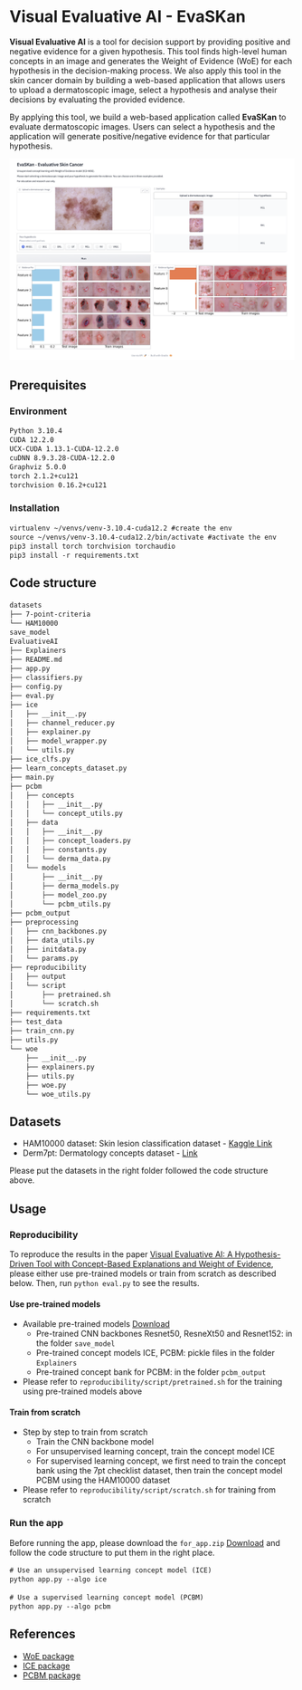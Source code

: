 # Visual Evaluative AI - EvaSKan

**Visual Evaluative AI** is a tool for decision support by providing positive and negative evidence for a given hypothesis. This tool finds high-level human concepts in an image and generates the Weight of Evidence (WoE) for each hypothesis in the decision-making process. We also apply this tool in the skin cancer domain by building a web-based application that allows users to upload a dermatoscopic image, select a hypothesis and analyse their decisions by evaluating the provided evidence.

By applying this tool, we build a web-based application called **EvaSKan** to evaluate dermatoscopic images. Users can select a hypothesis and the application will generate positive/negative evidence for that particular hypothesis.

![demo](img/EvaSKan.png)

## Prerequisites
### Environment
```
Python 3.10.4
CUDA 12.2.0
UCX-CUDA 1.13.1-CUDA-12.2.0
cuDNN 8.9.3.28-CUDA-12.2.0
Graphviz 5.0.0
torch 2.1.2+cu121
torchvision 0.16.2+cu121
```

### Installation
```
virtualenv ~/venvs/venv-3.10.4-cuda12.2 #create the env
source ~/venvs/venv-3.10.4-cuda12.2/bin/activate #activate the env
pip3 install torch torchvision torchaudio
pip3 install -r requirements.txt
```

## Code structure
```
datasets
├── 7-point-criteria
└── HAM10000
save_model
EvaluativeAI
├── Explainers
├── README.md
├── app.py
├── classifiers.py
├── config.py
├── eval.py
├── ice
│   ├── __init__.py
│   ├── channel_reducer.py
│   ├── explainer.py
│   ├── model_wrapper.py
│   └── utils.py
├── ice_clfs.py
├── learn_concepts_dataset.py
├── main.py
├── pcbm
│   ├── concepts
│   │   ├── __init__.py
│   │   └── concept_utils.py
│   ├── data
│   │   ├── __init__.py
│   │   ├── concept_loaders.py
│   │   ├── constants.py
│   │   └── derma_data.py
│   └── models
│       ├── __init__.py
│       ├── derma_models.py
│       ├── model_zoo.py
│       └── pcbm_utils.py
├── pcbm_output
├── preprocessing
│   ├── cnn_backbones.py
│   ├── data_utils.py
│   ├── initdata.py
│   └── params.py
├── reproducibility
│   ├── output
│   └── script
│       ├── pretrained.sh
│       └── scratch.sh
├── requirements.txt
├── test_data
├── train_cnn.py
├── utils.py
└── woe
    ├── __init__.py
    ├── explainers.py
    ├── utils.py
    ├── woe.py
    └── woe_utils.py
```

## Datasets
- HAM10000 dataset: Skin lesion classification dataset - [Kaggle Link](https://www.kaggle.com/datasets/kmader/skin-cancer-mnist-ham10000)
- Derm7pt: Dermatology concepts dataset - [Link](https://derm.cs.sfu.ca/Welcome.html)

Please put the datasets in the right folder followed the code structure above.

## Usage

### Reproducibility
To reproduce the results in the paper [Visual Evaluative AI: A Hypothesis-Driven Tool with Concept-Based Explanations and Weight of Evidence](https://arxiv.org/abs/2407.04710), please either use pre-trained models or train from scratch as described below. Then, run `python eval.py` to see the results.

#### Use pre-trained models
- Available pre-trained models [Download](https://doi.org/10.5281/zenodo.11205936)
    + Pre-trained CNN backbones Resnet50, ResneXt50 and Resnet152: in the folder `save_model` 
    + Pre-trained concept models ICE, PCBM: pickle files in the folder `Explainers`
    + Pre-trained concept bank for PCBM: in the folder `pcbm_output`
- Please refer to `reproducibility/script/pretrained.sh` for the training using pre-trained models above

#### Train from scratch
- Step by step to train from scratch
    + Train the CNN backbone model
    + For unsupervised learning concept, train the concept model ICE
    + For supervised learning concept, we first need to train the concept bank using the 7pt checklist dataset, then train the concept model PCBM using the HAM10000 dataset
- Please refer to `reproducibility/script/scratch.sh` for training from scratch

### Run the app
Before running the app, please download the `for_app.zip` [Download](https://doi.org/10.5281/zenodo.11205936) and follow the code structure to put them in the right place.

```
# Use an unsupervised learning concept model (ICE)
python app.py --algo ice

# Use a supervised learning concept model (PCBM)
python app.py --algo pcbm
```

## References
- [WoE package](https://github.com/dmelis/interpretwoe)
- [ICE package](https://github.com/zhangrh93/InvertibleCE)
- [PCBM package](https://github.com/mertyg/post-hoc-cbm)
